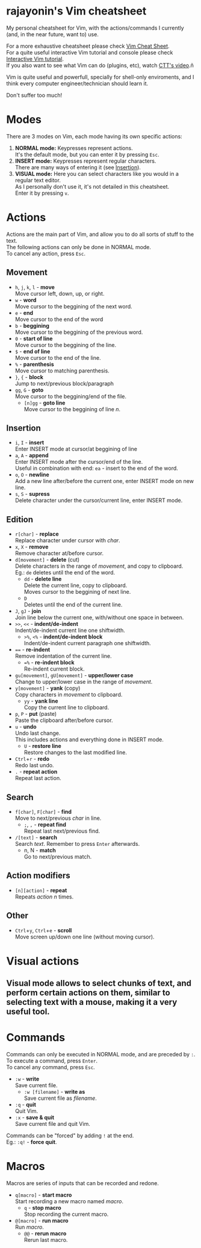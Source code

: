 # rajayonin's Vim cheatsheet
My personal cheatsheet for Vim, with the actions/commands I currently (and, in the near future, want to) use.  
  
For a more exhaustive cheatsheet please check [Vim Cheat Sheet](https://vim.rtorr.com/).  
For a quite useful interactive Vim tutorial and console please check [Interactive Vim tutorial](https://openvim.com/tutorial.html).  
If you also want to see what Vim can do (plugins, etc), watch [CTT's video](https://youtu.be/P88ydZVcm1s).ñ

Vim is quite useful and powerfull, specially for shell-only enviroments, and I think every computer engineer/technician should learn it.  

Don't suffer too much!

# Modes
There are 3 modes on Vim, each mode having its own specific actions:
1. **NORMAL mode:** Keypresses represent actions.  
It's the default mode, but you can enter it by pressing `Esc`.
2. **INSERT mode:** Keypresses represent regular characters.  
There are many ways of entering it (see [Insertion](#insertion)).
3. **VISUAL mode:** Here you can select characters like you would in a regular text editor.  
As I personally don't use it, it's not detailed in this cheatsheet.  
Enter it by pressing `v`.


# Actions
Actions are the main part of Vim, and allow you to do all sorts of stuff to the text.  
The following actions can only be done in NORMAL mode.  
To cancel any action, press `Esc`.

## Movement
- `h`, `j`, `k`, `l` - **move**  
Move cursor left, down, up, or right.
- `w` - **word**  
Move cursor to the beggining of the next word.
- `e` - **end**  
Move cursor to the end of the word
- `b` - **beggining**  
Move cursor to the beggining of the previous word.
- `0` - **start of line**  
Move cursor to the beggining of the line.
- `$` - **end of line**  
Move cursor to the end of the line.
- `%` - **parenthesis**  
Move cursor to matching parenthesis.
- `}`, `{` - **block**  
Jump to next/previous block/paragraph
- `gg`, `G` - **goto**    
Move cursor to the beggining/end of the file.
    - `[n]gg` - **goto line**  
    Move cursor to the beggining of line _n_.

## Insertion

- `i`, `I` - **insert**  
Enter INSERT mode at cursor/at beggining of line
- `a`, `A` - **append**  
Enter INSERT mode after the cursor/end of the line.   
Useful in combination with end: `ea` - insert to the end of the word.
- `o`, `O` - **newline**  
Add a new line after/before the current one, enter INSERT mode on new line.
- `s`, `S` - **supress**  
Delete character under the cursor/current line, enter INSERT mode.

## Edition

- `r[char]` - **replace**  
Replace character under cursor with _char_.  
- `x`, `X` - **remove**  
Remove character at/before cursor.
- `d[movement]` - **delete** (cut)  
Delete characters in the range of _movement_, and copy to clipboard.  
Eg.: `de` deletes until the end of the word.
    - `dd` - **delete line**  
    Delete the current line, copy to clipboard.   
    Moves cursor to the beggining of next line.
    - `D`  
    Deletes until the end of the current line.
- `J`, `gJ` - **join**  
Join line below the current one, with/without one space in between.
- `>>`, `<<` - **indent/de-indent**  
Indent/de-indent current line one shiftwidth.
    - `>%`, `<%` - **indent/de-indent block**  
    Indent/de-indent current paragraph one shiftwidth.
- `==` - **re-indent**  
Remove indentation of the current line.
    - `=%` - **re-indent block**  
    Re-indent current block.
- `gu[movement]`, `gU[movement]` - **upper/lower case**  
Change to upper/lower case in the range of _movement_.
- `y[movement]` - **yank** (copy)  
Copy characters in _movement_ to clipboard.
    - `yy` - **yank line**  
    Copy the current line to clipboard.
- `p`, `P` - **put** (paste)  
Paste the clipboard after/before cursor.
- `u` - **undo**  
Undo last change.  
This includes actions and everything done in INSERT mode.
    - `U` - **restore line**  
    Restore changes to the last modified line.
- `Ctrl`+`r` - **redo**  
Redo last undo.
- `.` - **repeat action**  
Repeat last action.

## Search
- `f[char]`, `F[char]` - **find**  
Move to next/previous _char_ in line.
    - `;`, `,` - **repeat find**  
    Repeat last next/previous find.
- `/[text]` - **search**  
Search _text_.
Remember to press `Enter` afterwards.
    - n, N - **match**  
    Go to next/previous match.

## Action modifiers
- `[n][action]` - **repeat**  
Repeats _action_ _n_ times.

## Other
- `Ctrl`+`y`, `Ctrl`+`e` - **scroll**  
Move screen up/down one line (without moving cursor).


# Visual actions
Visual mode allows to select chunks of text, and perform certain actions on them, similar to selecting text with a mouse, making it a very useful tool.
- 


# Commands

Commands can only be executed in NORMAL mode, and are preceded by `:`.  
To execute a command, press `Enter`.  
To cancel any command, press `Esc`.

- `:w` - **write**  
Save current file.
    - `:w [filename]` - **write as**  
    Save current file as _filename_.
- `:q` - **quit**  
Quit Vim.
- `:x` - **save & quit**  
Save current file and quit Vim.

Commands can be "forced" by adding `!` at the end.  
Eg.: `:q!` - **force quit**.


# Macros

Macros are series of inputs that can be recorded and redone.
- `q[macro]` - **start macro**  
Start recording a new macro named _macro_.
    - `q` - **stop macro**  
    Stop recording the current macro.
- `@[macro]` - **run macro**  
Run _macro_.
    - `@@` - **rerun macro**  
    Rerun last macro.

